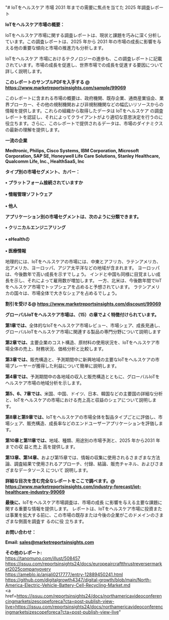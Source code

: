 "# IoTをヘルスケア 市場 2031 年までの需要に焦点を当てた 2025 年調査レポート

<strong><b>IoTをヘルスケア市場の概要：</b></strong>

IoTをヘルスケア市場に関する調査レポートは、現状と課題を巧みに深く分析しています。この調査レポートは、2025 年から 2031 年の市場の成長に影響を与える他の重要な傾向と市場の推進力も分析します。

IoTをヘルスケア 市場におけるテクノロジーの進歩も、この調査レポートに記載されています。市場の成長を促進し、世界市場での成長を促進する要因について詳しく説明します。

<strong>このレポートのサンプルPDFを入手する @ <a href=https://www.marketreportsinsights.com/sample/99069>https://www.marketreportsinsights.com/sample/99069</a></strong>

このレポートに含まれる市場の概要は、政府機関、既存企業、通商産業協会、業界ブローカー、その他の規制機関および非規制機関などの幅広いリソースからの情報を提供します。これらの組織から取得したデータは IoTをヘルスケア の調査レポートを認証し、それによってクライアントがより適切な意思決定を行うのに役立ちます。さらに、このレポートで提供されるデータは、市場のダイナミクスの最新の理解を提供します。

<strong>一流の企業</strong>

<strong><b>Medtronic, Philips, Cisco Systems, IBM Corporation, Microsoft Corporation, SAP SE, Honeywell Life Care Solutions, Stanley Healthcare, Qualcomm Life, Inc., HealthSaaS, Inc</b></strong>

<strong><b>タイプ別の市場セグメント、カバー：</b></strong>

<strong>• プラットフォーム接続されていますか<br><br>• 情報管理ソフトウェア<br><br>• 他人</strong>

<strong><b>アプリケーション別の市場セグメントは、次のように分類できます。</b></strong>

<strong>• クリニカルエンジニアリング<br><br>•  eHealthの<br><br>• 医療情報</strong>

 地理的には、IoTをヘルスケアの市場には、中東とアフリカ、ラテンアメリカ、北アメリカ、ヨーロッパ、アジア太平洋などの地域が含まれます。 ヨーロッパは、今後数年で高い成長を示すでしょう。 インドと中国も同様に目覚ましい成長を示し、それによって雇用数が増加します。 一方、北米は、今後数年間でIoTをヘルスケア市場でトップシェアを占めると予想されています。 ラテンアメリカの国々は、市場全体で大きなシェアを占めるでしょう。

<strong>割引を受ける@ <a href=https://www.marketreportsinsights.com/discount/99069>https://www.marketreportsinsights.com/discount/99069</a></strong>

<strong><b>グローバルIoTをヘルスケア市場は、（15）の章でよく特徴付けられています。</b></strong>

<strong><b>第</b></strong><strong><b>1章では、</b></strong>全体的なIoTをヘルスケア市場レビュー、市場シェア、成長見通し、グローバルIoTをヘルスケア市場に関連する製品の専門分野について説明します

<strong><b>第2章では、</b></strong>主要企業のコスト構造、原材料の使用状況を、IoTをヘルスケア市場全体の売上、財務状況、価格分析と比較します。

<strong><b>第3章では、</b></strong>販売構造と、予測期間中に新興地域の主要なIoTをヘルスケアの市場プレーヤーが獲得した利益について簡単に説明します。

<strong><b>第4章では、</b></strong>予測期間中の各地域の収入と販売構造とともに、グローバルIoTをヘルスケア市場の地域分析を示します。

<strong><b>第5、6、7章では、</b></strong>米国、中国、ドイツ、日本、韓国などの主要国の詳細な分析と、IoTをヘルスケアの市場における売上高と収益のシェアについて説明します。

<strong><b>第8章と第9章では、</b></strong>IoTをヘルスケアの市場全体を製品タイプごとに評価し、市場シェア、販売構造、成長率などのエンドユーザーアプリケーションを評価します。

<strong><b>第10章と第11章では、</b></strong>地域、種類、用途別の市場予測と、2025 年から2031 年までの収 益と売上 高を提供します。

<strong><b>第13章、第14章、</b></strong>および第15章では、情報の収集に使用されるさまざまな方法論、調査結果で使用されるアプローチ、付録、結論、販売チャネル、およびさまざまなデータソース について 説明します。

<strong>詳細な目次を含む完全なレポートをここで調べます。@ <a href=https://www.marketreportsinsights.com/industry-forecast/iot-healthcare-industry-99069>https://www.marketreportsinsights.com/industry-forecast/iot-healthcare-industry-99069</a></strong>

<strong><b>最後に、</b></strong>IoTをヘルスケア市場調査は、市場の成長 に影響を</a>与える主要な課題に関する重要な情報を提供します。 レポートは、IoTをヘルスケア市場に投資または事業を拡大する前に、この市場の既存または今後の企業がこのドメインのさまざまな側面を調査す るのに役 立ちます。

<strong><b>お問い合わせ：</b></strong>

<strong>Email: </strong><a href=mailto:sales@marketreportsinsights.com><strong>sales@marketreportsinsights.com</strong></a>

<strong>その他のレポート:</strong>
<br>
<a href=https://tanomuno.com/illust/508457>https://tanomuno.com/illust/508457</a>
<br>
<a href=https://issuu.com/reportsinsights24/docs/europeaircraftthrustreversermarket2025companyoverv>https://issuu.com/reportsinsights24/docs/europeaircraftthrustreversermarket2025companyoverv</a>
<br>
<a href=https://ameblo.jp/anjali0217777/entry-12889450241.html>https://ameblo.jp/anjali0217777/entry-12889450241.html</a>
<br>
<a href=https://github.com/digitalgrowth4347/digital-growth/blob/main/North-America-Electric-Vehicle-Battery-Cell-Recycling-Market.md>https://github.com/digitalgrowth4347/digital-growth/blob/main/North-America-Electric-Vehicle-Battery-Cell-Recycling-Market.md</a>
<br>
<a href=https://issuu.com/reportsinsights24/docs/northamericavideoconferencingmarketsizescopeforeca?cta=post-publish-view-live>https://issuu.com/reportsinsights24/docs/northamericavideoconferencingmarketsizescopeforeca?cta=post-publish-view-live</a>"
